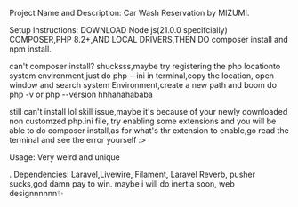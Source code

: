 


Project Name and Description: Car Wash Reservation by MIZUMI.


Setup Instructions: DOWNLOAD Node js(21.0.0 specifcially)  COMPOSER,PHP 8.2+,AND LOCAL DRIVERS,THEN DO composer install and npm install.

can't composer install?
shucksss,maybe try registering the php locationto system environment,just do php --ini in terminal,copy the location, open window and search system Environment,create a new path and boom do php -v or php --version hhhahahababa


still can't install 
lol skill issue,maybe it's because of your newly downloaded non customzed php.ini file, try enabling some extensions and you will be able to do composer install,as for what's thr extension to enable,go read the terminal and see the error yourself :>



Usage: Very weird and unique



.
Dependencies: Laravel,Livewire, Filament, Laravel Reverb, pusher sucks,god damn pay to win.
     maybe i will do inertia soon, web designnnnnn✨